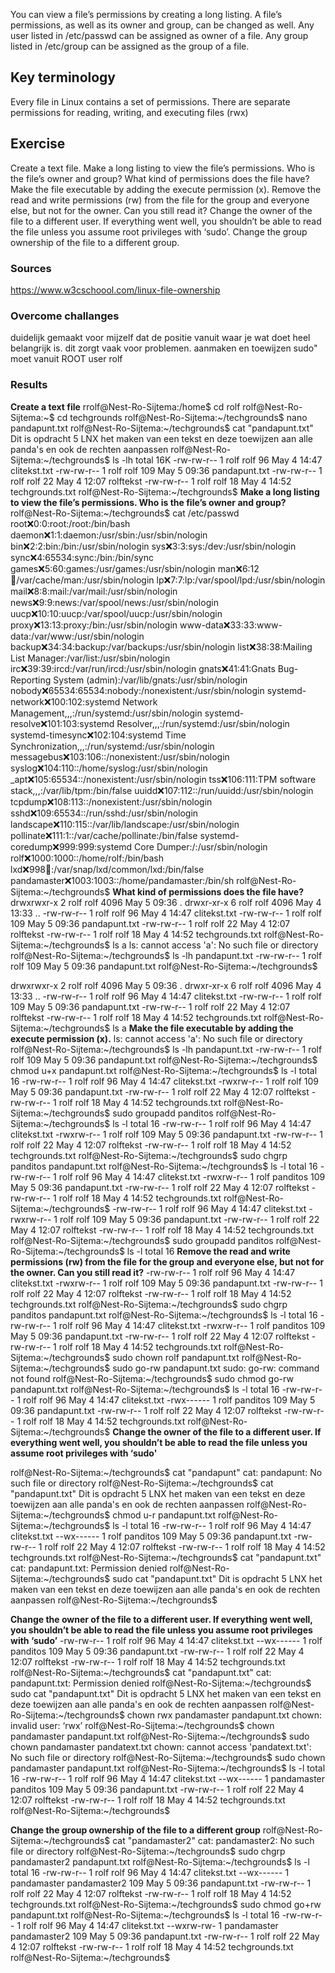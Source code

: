 
You can view a file’s permissions by creating a long listing. A file’s permissions, as well as its owner and group, can be changed as well.
Any user listed in /etc/passwd can be assigned as owner of a file.
Any group listed in /etc/group can be assigned as the group of a file.

## Key terminology
Every file in Linux contains a set of permissions. There are separate permissions for reading, writing, and executing files (rwx)

## Exercise
Create a text file.
Make a long listing to view the file’s permissions. Who is the file’s owner and group? What kind of permissions does the file have?
Make the file executable by adding the execute permission (x).
Remove the read and write permissions (rw) from the file for the group and everyone else, but not for the owner. Can you still read it?
Change the owner of the file to a different user. If everything went well, you shouldn’t be able to read the file unless you assume root privileges with ‘sudo’.
Change the group ownership of the file to a different group.

### Sources
https://www.w3cschoool.com/linux-file-ownership

### Overcome challanges
duidelijk gemaakt voor mijzelf dat de positie vanuit waar je wat doet heel belangrijk is.  dit zorgt vaak voor problemen.  aanmaken en toewijzen sudo" moet vanuit ROOT user rolf  

### Results
**Create a text file**
rrolf@Nest-Ro-Sijtema:/home$ cd rolf
rolf@Nest-Ro-Sijtema:~$ cd techgrounds
rolf@Nest-Ro-Sijtema:~/techgrounds$ nano pandapunt.txt
rolf@Nest-Ro-Sijtema:~/techgrounds$ cat "pandapunt.txt"
Dit is opdracht 5 LNX
het maken van een tekst en deze toewijzen aan alle panda's en ook de rechten aanpassen
rolf@Nest-Ro-Sijtema:~/techgrounds$ ls -lh
total 16K
-rw-rw-r-- 1 rolf rolf  96 May  4 14:47 clitekst.txt
-rw-rw-r-- 1 rolf rolf 109 May  5 09:36 pandapunt.txt
-rw-rw-r-- 1 rolf rolf  22 May  4 12:07 rolftekst
-rw-rw-r-- 1 rolf rolf  18 May  4 14:52 techgrounds.txt
rolf@Nest-Ro-Sijtema:~/techgrounds$ 
**Make a long listing to view the file’s permissions. Who is the file’s owner and group?**
rolf@Nest-Ro-Sijtema:~/techgrounds$ cat /etc/passwd
root:x:0:0:root:/root:/bin/bash
daemon:x:1:1:daemon:/usr/sbin:/usr/sbin/nologin
bin:x:2:2:bin:/bin:/usr/sbin/nologin
sys:x:3:3:sys:/dev:/usr/sbin/nologin
sync:x:4:65534:sync:/bin:/bin/sync
games:x:5:60:games:/usr/games:/usr/sbin/nologin
man:x:6:12:man:/var/cache/man:/usr/sbin/nologin
lp:x:7:7:lp:/var/spool/lpd:/usr/sbin/nologin
mail:x:8:8:mail:/var/mail:/usr/sbin/nologin
news:x:9:9:news:/var/spool/news:/usr/sbin/nologin
uucp:x:10:10:uucp:/var/spool/uucp:/usr/sbin/nologin
proxy:x:13:13:proxy:/bin:/usr/sbin/nologin
www-data:x:33:33:www-data:/var/www:/usr/sbin/nologin
backup:x:34:34:backup:/var/backups:/usr/sbin/nologin
list:x:38:38:Mailing List Manager:/var/list:/usr/sbin/nologin
irc:x:39:39:ircd:/var/run/ircd:/usr/sbin/nologin
gnats:x:41:41:Gnats Bug-Reporting System (admin):/var/lib/gnats:/usr/sbin/nologin
nobody:x:65534:65534:nobody:/nonexistent:/usr/sbin/nologin
systemd-network:x:100:102:systemd Network Management,,,:/run/systemd:/usr/sbin/nologin
systemd-resolve:x:101:103:systemd Resolver,,,:/run/systemd:/usr/sbin/nologin
systemd-timesync:x:102:104:systemd Time Synchronization,,,:/run/systemd:/usr/sbin/nologin
messagebus:x:103:106::/nonexistent:/usr/sbin/nologin
syslog:x:104:110::/home/syslog:/usr/sbin/nologin
_apt:x:105:65534::/nonexistent:/usr/sbin/nologin
tss:x:106:111:TPM software stack,,,:/var/lib/tpm:/bin/false
uuidd:x:107:112::/run/uuidd:/usr/sbin/nologin
tcpdump:x:108:113::/nonexistent:/usr/sbin/nologin
sshd:x:109:65534::/run/sshd:/usr/sbin/nologin
landscape:x:110:115::/var/lib/landscape:/usr/sbin/nologin
pollinate:x:111:1::/var/cache/pollinate:/bin/false
systemd-coredump:x:999:999:systemd Core Dumper:/:/usr/sbin/nologin
rolf:x:1000:1000::/home/rolf:/bin/bash
lxd:x:998:100::/var/snap/lxd/common/lxd:/bin/false
pandamaster:x:1003:1003::/home/pandamaster:/bin/sh
rolf@Nest-Ro-Sijtema:~/techgrounds$ 
**What kind of permissions does the file have?**
drwxrwxr-x 2 rolf rolf 4096 May  5 09:36 .
drwxr-xr-x 6 rolf rolf 4096 May  4 13:33 ..
-rw-rw-r-- 1 rolf rolf   96 May  4 14:47 clitekst.txt
-rw-rw-r-- 1 rolf rolf  109 May  5 09:36 pandapunt.txt
-rw-rw-r-- 1 rolf rolf   22 May  4 12:07 rolftekst
-rw-rw-r-- 1 rolf rolf   18 May  4 14:52 techgrounds.txt
rolf@Nest-Ro-Sijtema:~/techgrounds$ ls a
ls: cannot access 'a': No such file or directory
rolf@Nest-Ro-Sijtema:~/techgrounds$ ls -lh pandapunt.txt
-rw-rw-r-- 1 rolf rolf 109 May  5 09:36 pandapunt.txt
rolf@Nest-Ro-Sijtema:~/techgrounds$ 

drwxrwxr-x 2 rolf rolf 4096 May  5 09:36 .
drwxr-xr-x 6 rolf rolf 4096 May  4 13:33 ..
-rw-rw-r-- 1 rolf rolf   96 May  4 14:47 clitekst.txt
-rw-rw-r-- 1 rolf rolf  109 May  5 09:36 pandapunt.txt
-rw-rw-r-- 1 rolf rolf   22 May  4 12:07 rolftekst
-rw-rw-r-- 1 rolf rolf   18 May  4 14:52 techgrounds.txt
rolf@Nest-Ro-Sijtema:~/techgrounds$ ls a
**Make the file executable by adding the execute permission (x).**
ls: cannot access 'a': No such file or directory
rolf@Nest-Ro-Sijtema:~/techgrounds$ ls -lh pandapunt.txt
-rw-rw-r-- 1 rolf rolf 109 May  5 09:36 pandapunt.txt
rolf@Nest-Ro-Sijtema:~/techgrounds$ chmod u+x pandapunt.txt
rolf@Nest-Ro-Sijtema:~/techgrounds$ ls -l
total 16
-rw-rw-r-- 1 rolf rolf  96 May  4 14:47 clitekst.txt
-rwxrw-r-- 1 rolf rolf 109 May  5 09:36 pandapunt.txt
-rw-rw-r-- 1 rolf rolf  22 May  4 12:07 rolftekst
-rw-rw-r-- 1 rolf rolf  18 May  4 14:52 techgrounds.txt
rolf@Nest-Ro-Sijtema:~/techgrounds$ sudo groupadd panditos
rolf@Nest-Ro-Sijtema:~/techgrounds$ ls -l
total 16
-rw-rw-r-- 1 rolf rolf  96 May  4 14:47 clitekst.txt
-rwxrw-r-- 1 rolf rolf 109 May  5 09:36 pandapunt.txt
-rw-rw-r-- 1 rolf rolf  22 May  4 12:07 rolftekst
-rw-rw-r-- 1 rolf rolf  18 May  4 14:52 techgrounds.txt
rolf@Nest-Ro-Sijtema:~/techgrounds$ sudo chgrp panditos pandapunt.txt
rolf@Nest-Ro-Sijtema:~/techgrounds$ ls -l
total 16
-rw-rw-r-- 1 rolf rolf      96 May  4 14:47 clitekst.txt
-rwxrw-r-- 1 rolf panditos 109 May  5 09:36 pandapunt.txt
-rw-rw-r-- 1 rolf rolf      22 May  4 12:07 rolftekst
-rw-rw-r-- 1 rolf rolf      18 May  4 14:52 techgrounds.txt
rolf@Nest-Ro-Sijtema:~/techgrounds$ 
-rw-rw-r-- 1 rolf rolf  96 May  4 14:47 clitekst.txt
-rwxrw-r-- 1 rolf rolf 109 May  5 09:36 pandapunt.txt
-rw-rw-r-- 1 rolf rolf  22 May  4 12:07 rolftekst
-rw-rw-r-- 1 rolf rolf  18 May  4 14:52 techgrounds.txt
rolf@Nest-Ro-Sijtema:~/techgrounds$ sudo groupadd panditos
rolf@Nest-Ro-Sijtema:~/techgrounds$ ls -l
total 16
**Remove the read and write permissions (rw) from the file for the group and everyone else, but not for the owner. Can you still read it?**
-rw-rw-r-- 1 rolf rolf  96 May  4 14:47 clitekst.txt
-rwxrw-r-- 1 rolf rolf 109 May  5 09:36 pandapunt.txt
-rw-rw-r-- 1 rolf rolf  22 May  4 12:07 rolftekst
-rw-rw-r-- 1 rolf rolf  18 May  4 14:52 techgrounds.txt
rolf@Nest-Ro-Sijtema:~/techgrounds$ sudo chgrp panditos pandapunt.txt
rolf@Nest-Ro-Sijtema:~/techgrounds$ ls -l
total 16
-rw-rw-r-- 1 rolf rolf      96 May  4 14:47 clitekst.txt
-rwxrw-r-- 1 rolf panditos 109 May  5 09:36 pandapunt.txt
-rw-rw-r-- 1 rolf rolf      22 May  4 12:07 rolftekst
-rw-rw-r-- 1 rolf rolf      18 May  4 14:52 techgrounds.txt
rolf@Nest-Ro-Sijtema:~/techgrounds$ sudo chown rolf pandapunt.txt
rolf@Nest-Ro-Sijtema:~/techgrounds$ sudo go-rw pandapunt.txt
sudo: go-rw: command not found
rolf@Nest-Ro-Sijtema:~/techgrounds$ sudo chmod go-rw pandapunt.txt
rolf@Nest-Ro-Sijtema:~/techgrounds$ ls -l
total 16
-rw-rw-r-- 1 rolf rolf      96 May  4 14:47 clitekst.txt
-rwx------ 1 rolf panditos 109 May  5 09:36 pandapunt.txt
-rw-rw-r-- 1 rolf rolf      22 May  4 12:07 rolftekst
-rw-rw-r-- 1 rolf rolf      18 May  4 14:52 techgrounds.txt
rolf@Nest-Ro-Sijtema:~/techgrounds$ 
**Change the owner of the file to a different user. If everything went well, you shouldn’t be able to read the file unless you assume root privileges with ‘sudo'**

rolf@Nest-Ro-Sijtema:~/techgrounds$ cat "pandapunt" 
cat: pandapunt: No such file or directory
rolf@Nest-Ro-Sijtema:~/techgrounds$ cat "pandapunt.txt" 
Dit is opdracht 5 LNX
het maken van een tekst en deze toewijzen aan alle panda's en ook de rechten aanpassen
rolf@Nest-Ro-Sijtema:~/techgrounds$ chmod u-r pandapunt.txt 
rolf@Nest-Ro-Sijtema:~/techgrounds$ ls -l
total 16
-rw-rw-r-- 1 rolf rolf      96 May  4 14:47 clitekst.txt
--wx------ 1 rolf panditos 109 May  5 09:36 pandapunt.txt
-rw-rw-r-- 1 rolf rolf      22 May  4 12:07 rolftekst
-rw-rw-r-- 1 rolf rolf      18 May  4 14:52 techgrounds.txt
rolf@Nest-Ro-Sijtema:~/techgrounds$ cat "pandapunt.txt"
cat: pandapunt.txt: Permission denied
rolf@Nest-Ro-Sijtema:~/techgrounds$ sudo cat "pandapunt.txt"
Dit is opdracht 5 LNX
het maken van een tekst en deze toewijzen aan alle panda's en ook de rechten aanpassen
rolf@Nest-Ro-Sijtema:~/techgrounds$ 

**Change the owner of the file to a different user. If everything went well, you shouldn’t be able to read the file unless you assume root privileges with ‘sudo’**
-rw-rw-r-- 1 rolf rolf      96 May  4 14:47 clitekst.txt
--wx------ 1 rolf panditos 109 May  5 09:36 pandapunt.txt
-rw-rw-r-- 1 rolf rolf      22 May  4 12:07 rolftekst
-rw-rw-r-- 1 rolf rolf      18 May  4 14:52 techgrounds.txt
rolf@Nest-Ro-Sijtema:~/techgrounds$ cat "pandapunt.txt"
cat: pandapunt.txt: Permission denied
rolf@Nest-Ro-Sijtema:~/techgrounds$ sudo cat "pandapunt.txt"
Dit is opdracht 5 LNX
het maken van een tekst en deze toewijzen aan alle panda's en ook de rechten aanpassen
rolf@Nest-Ro-Sijtema:~/techgrounds$ chown rwx pandamaster pandapunt.txt
chown: invalid user: ‘rwx’
rolf@Nest-Ro-Sijtema:~/techgrounds$ chown pandamaster pandapunt.txt
rolf@Nest-Ro-Sijtema:~/techgrounds$ sudo chown pandamaster pandatext.txt
chown: cannot access 'pandatext.txt': No such file or directory
rolf@Nest-Ro-Sijtema:~/techgrounds$ sudo chown pandamaster pandapunt.txt
rolf@Nest-Ro-Sijtema:~/techgrounds$ ls -l
total 16
-rw-rw-r-- 1 rolf        rolf      96 May  4 14:47 clitekst.txt
--wx------ 1 pandamaster panditos 109 May  5 09:36 pandapunt.txt
-rw-rw-r-- 1 rolf        rolf      22 May  4 12:07 rolftekst
-rw-rw-r-- 1 rolf        rolf      18 May  4 14:52 techgrounds.txt
rolf@Nest-Ro-Sijtema:~/techgrounds$ 

**Change the group ownership of the file to a different group**
rolf@Nest-Ro-Sijtema:~/techgrounds$ cat "pandamaster2"
cat: pandamaster2: No such file or directory
rolf@Nest-Ro-Sijtema:~/techgrounds$ sudo chgrp pandamaster2 pandapunt.txt 
rolf@Nest-Ro-Sijtema:~/techgrounds$ ls -l
total 16
-rw-rw-r-- 1 rolf        rolf          96 May  4 14:47 clitekst.txt
--wx------ 1 pandamaster pandamaster2 109 May  5 09:36 pandapunt.txt
-rw-rw-r-- 1 rolf        rolf          22 May  4 12:07 rolftekst
-rw-rw-r-- 1 rolf        rolf          18 May  4 14:52 techgrounds.txt
rolf@Nest-Ro-Sijtema:~/techgrounds$ sudo chmod go+rw pandapunt.txt
rolf@Nest-Ro-Sijtema:~/techgrounds$ ls -l
total 16
-rw-rw-r-- 1 rolf        rolf          96 May  4 14:47 clitekst.txt
--wxrw-rw- 1 pandamaster pandamaster2 109 May  5 09:36 pandapunt.txt
-rw-rw-r-- 1 rolf        rolf          22 May  4 12:07 rolftekst
-rw-rw-r-- 1 rolf        rolf          18 May  4 14:52 techgrounds.txt
rolf@Nest-Ro-Sijtema:~/techgrounds$ 



